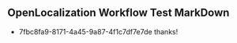## OpenLocalization Workflow Test MarkDown
* 7fbc8fa9-8171-4a45-9a87-4f1c7df7e7de thanks!

<!--HONumber=Sep16_HO1-->


